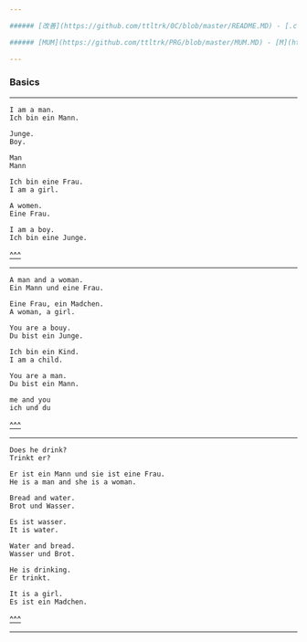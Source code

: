 ```yaml
---

###### [改善](https://github.com/ttltrk/0C/blob/master/README.MD) - [.co.](https://github.com/ttltrk/PRG/blob/master/CODING.MD) - [manuals](https://github.com/ttltrk/PRG/blob/master/MAN.MD)

###### [MUM](https://github.com/ttltrk/PRG/blob/master/MUM.MD) - [M](https://github.com/ttltrk/ELSE/blob/master/M/M.MD) || [PY](https://github.com/ttltrk/PRG/blob/master/PY/DOC/PYF/PYF.MD) - [SQL](https://github.com/ttltrk/DB/blob/master/SQL/DOC/OSM/OSQLM/SQLM/SQLM.MD) - [UX](https://github.com/ttltrk/ELSE/blob/master/M/UX/UX.MD) || [ENG](https://github.com/ttltrk/ELSE/blob/master/LAN/ENG/LE.MD) - [DE](https://github.com/ttltrk/ELSE/blob/master/LAN/GER/DUO_GER.MD) - [SP](https://github.com/ttltrk/ELSE/blob/master/LAN/SP/SP.MD) || [Tools](https://github.com/ttltrk/ELSE/blob/master/M/TOOLS/TOOLS.MD)

---
```


<h3 id='^'>Basics</h3>

---

```
I am a man.
Ich bin ein Mann.

Junge.
Boy.

Man
Mann

Ich bin eine Frau.
I am a girl.

A women.
Eine Frau.

I am a boy.
Ich bin eine Junge.
```

<a href='#^'>^^^</a>

---

```
A man and a woman.
Ein Mann und eine Frau.

Eine Frau, ein Madchen.
A woman, a girl.

You are a bouy.
Du bist ein Junge.

Ich bin ein Kind.
I am a child.

You are a man.
Du bist ein Mann.

me and you
ich und du
```

<a href='#^'>^^^</a>

---

```
Does he drink?
Trinkt er?

Er ist ein Mann und sie ist eine Frau.
He is a man and she is a woman.

Bread and water.
Brot und Wasser.

Es ist wasser.
It is water.

Water and bread.
Wasser und Brot.

He is drinking.
Er trinkt.

It is a girl.
Es ist ein Madchen.
```

<a href='#^'>^^^</a>

---
